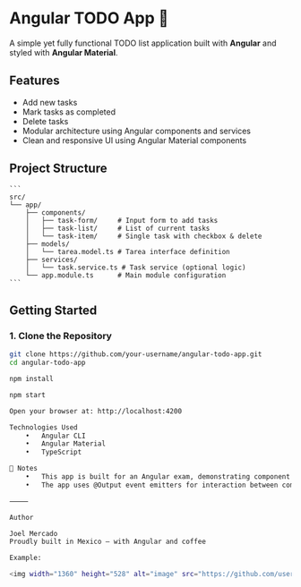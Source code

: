 # Angular TODO App 📝

A simple yet fully functional TODO list application built with **Angular** and styled with **Angular Material**.

## Features

- Add new tasks
- Mark tasks as completed
- Delete tasks
- Modular architecture using Angular components and services
- Clean and responsive UI using Angular Material components

## Project Structure

<pre><code>```
src/
└── app/
    ├── components/
    │   ├── task-form/     # Input form to add tasks
    │   ├── task-list/     # List of current tasks
    │   └── task-item/     # Single task with checkbox & delete
    ├── models/
    │   └── tarea.model.ts # Tarea interface definition
    ├── services/
    │   └── task.service.ts # Task service (optional logic)
    └── app.module.ts      # Main module configuration
```
</code></pre>


## Getting Started

### 1. Clone the Repository

```bash
git clone https://github.com/your-username/angular-todo-app.git
cd angular-todo-app

npm install

npm start

Open your browser at: http://localhost:4200

Technologies Used
	•	Angular CLI
	•	Angular Material
	•	TypeScript

📂 Notes
	•	This app is built for an Angular exam, demonstrating component communication, UI framework usage, and modular code organization.
	•	The app uses @Output event emitters for interaction between components (task-form, task-list, and task-item).

⸻

Author

Joel Mercado
Proudly built in Mexico — with Angular and coffee

Example:

<img width="1360" height="528" alt="image" src="https://github.com/user-attachments/assets/b6312cf7-0a9a-4783-99b3-0b0807e933ec" />

